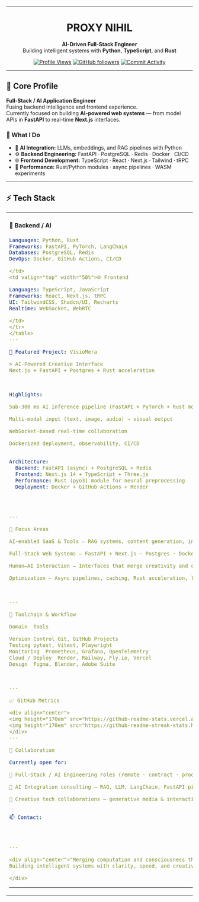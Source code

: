 
---

<div align="center">

# PROXY NIHIL

**AI-Driven Full-Stack Engineer**  
Building intelligent systems with **Python**, **TypeScript**, and **Rust**

[![Profile Views](https://komarev.com/ghpvc/?username=NIHILcoder&style=for-the-badge&color=a480ff)](https://github.com/NIHILcoder)
[![GitHub followers](https://img.shields.io/github/followers/NIHILcoder?label=Neural+Network&style=for-the-badge&color=a480ff)](https://github.com/NIHILcoder?tab=followers)
[![Commit Activity](https://img.shields.io/github/commit-activity/m/NIHILcoder/Vizitka?style=for-the-badge&color=a480ff&label=Code+Frequency)](https://github.com/NIHILcoder)

</div>

---

## 🎯 Core Profile

**Full-Stack / AI Application Engineer**  
Fusing backend intelligence and frontend experience.  
Currently focused on building **AI-powered web systems** — from model APIs in **FastAPI** to real-time **Next.js** interfaces.

### 🧩 What I Do
- 🧠 **AI Integration:** LLMs, embeddings, and RAG pipelines with Python  
- ⚙️ **Backend Engineering:** FastAPI · PostgreSQL · Redis · Docker · CI/CD  
- 🌐 **Frontend Development:** TypeScript · React · Next.js · Tailwind · tRPC  
- 🚀 **Performance:** Rust/Python modules · async pipelines · WASM experiments  

---

## ⚡ Tech Stack

<table>
<tr>
<td valign="top" width="50%">

#### 🐍 Backend / AI
```yaml
Languages: Python, Rust
Frameworks: FastAPI, PyTorch, LangChain
Databases: PostgreSQL, Redis
DevOps: Docker, GitHub Actions, CI/CD

</td>
<td valign="top" width="50%">🌐 Frontend

Languages: TypeScript, JavaScript
Frameworks: React, Next.js, tRPC
UI: TailwindCSS, Shadcn/UI, Recharts
Realtime: WebSocket, WebRTC

</td>
</tr>
</table>
---

🚀 Featured Project: VisioMera

> AI-Powered Creative Interface
Next.js + FastAPI + Postgres + Rust acceleration



Highlights:

Sub-300 ms AI inference pipeline (FastAPI + PyTorch + Rust module)

Multi-modal input (text, image, audio) → visual output

WebSocket-based real-time collaboration

Dockerized deployment, observability, CI/CD


Architecture:
  Backend: FastAPI (async) + PostgreSQL + Redis
  Frontend: Next.js 14 + TypeScript + Three.js
  Performance: Rust (pyo3) module for neural preprocessing
  Deployment: Docker + GitHub Actions + Render




---

🧠 Focus Areas

AI-enabled SaaS & Tools — RAG systems, content generation, intelligent automation

Full-Stack Web Systems — FastAPI + Next.js · Postgres · Docker

Human–AI Interaction — Interfaces that merge creativity and computation

Optimization — Async pipelines, caching, Rust acceleration, low-latency APIs



---

🧩 Toolchain & Workflow

Domain	Tools

Version Control	Git, GitHub Projects
Testing	pytest, Vitest, Playwright
Monitoring	Prometheus, Grafana, OpenTelemetry
Cloud / Deploy	Render, Railway, Fly.io, Vercel
Design	Figma, Blender, Adobe Suite



---

📈 GitHub Metrics

<div align="center">
<img height="170em" src="https://github-readme-stats.vercel.app/api?username=NIHILcoder&show_icons=true&theme=tokyonight&hide_border=true&bg_color=0D1117&title_color=a480ff&icon_color=a480ff"/>
<img height="170em" src="https://github-readme-streak-stats.herokuapp.com/?user=NIHILcoder&theme=tokyonight&hide_border=true&background=0D1117&stroke=30363d&ring=a480ff&fire=a480ff&currStreakNum=a480ff"/>
</div>
---

🤝 Collaboration

Currently open for:

💼 Full-Stack / AI Engineering roles (remote · contract · product)

🧠 AI Integration consulting — RAG, LLM, LangChain, FastAPI pipelines

🎨 Creative tech collaborations — generative media & interactive AI tools


📫 Contact:




---

<div align="center">"Merging computation and consciousness through code."
Building intelligent systems with clarity, speed, and creativity.

</div>
```
---